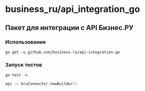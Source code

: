 # business_ru/api_integration_go #

## Пакет для интеграции c API Бизнес.РУ ##

### Использование ###

```console
go get -u github.com/business-ru/api-integration-go
```

### Запуск тестов ###
```console
go test -v
```

```go
api := bruConnector.newBuilder()
```